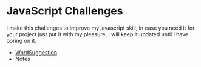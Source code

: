 # JavaScript Challenges

I make this challenges to improve my javascript skill, in case you need it for your project just put it with my pleasure, i will keep it updated until i have boring on it.

- [WordSuggestion](https://raview69.github.io/js_challenges/WordSuggestion/)
- Notes
